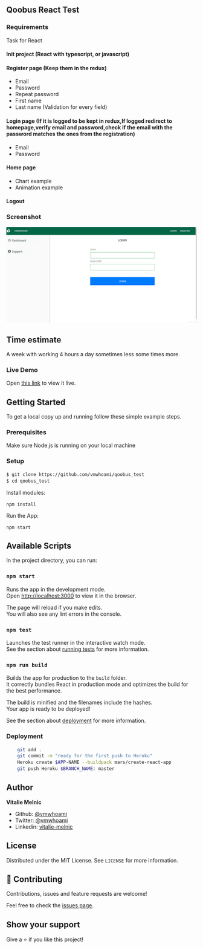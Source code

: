 ## Qoobus React Test

### Requirements

Task for React

#### Init project (React with typescript, or javascript)

#### Register page (Keep them in the redux)

- Email
- Password
- Repeat password
- First name
- Last name
  (Validation for every field)

#### Login page (If it is logged to be kept in redux,If logged redirect to homepage,verify email and password,check if the email with the password matches the ones from the registration)

- Email
- Password

#### Home page

- Chart example
- Animation example

#### Logout

### Screenshot

![screenshot](./qoobus_test.gif)

## Time estimate

A week with working 4 hours a day sometimes less some times more.

### Live Demo

Open [this link](https://qoobus-test.netlify.app/) to view it live.

## Getting Started

To get a local copy up and running follow these simple example steps.

### Prerequisites

Make sure Node.js is running on your local machine

### Setup

```bash
$ git clone https://github.com/vmwhoami/qoobus_test
$ cd qoobus_test
```

Install modules:

```
npm install
```

Run the App:

```
npm start
```

## Available Scripts

In the project directory, you can run:

### `npm start`

Runs the app in the development mode.\
Open [http://localhost:3000](http://localhost:3000) to view it in the browser.

The page will reload if you make edits.\
You will also see any lint errors in the console.

### `npm test`

Launches the test runner in the interactive watch mode.\
See the section about [running tests](https://facebook.github.io/create-react-app/docs/running-tests) for more information.

### `npm run build`

Builds the app for production to the `build` folder.\
It correctly bundles React in production mode and optimizes the build for the best performance.

The build is minified and the filenames include the hashes.\
Your app is ready to be deployed!

See the section about [deployment](https://facebook.github.io/create-react-app/docs/deployment) for more information.

### Deployment

```bash
    git add .
    git commit -m "ready for the first push to Heroku"
    Heroku create $APP-NAME --buildpack mars/create-react-app
    git push Heroku $BRANCH_NAME: master
```

## Author

**Vitalie Melnic**

- Github: [@vmwhoami](https://github.com/vmwhoami/)
- Twitter: [@vmwhoami](https://twitter.com/vmwhoami)
- Linkedin: [vitalie-melnic](https://www.linkedin.com/in/vitalie-melnic/)

## License

Distributed under the MIT License. See `LICENSE` for more information.

## 🤝 Contributing

Contributions, issues and feature requests are welcome!

Feel free to check the [issues page](https://github.com/vmwhoami/qoobus_test/issues).

## Show your support

Give a ⭐️ if you like this project!
